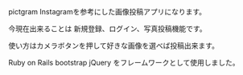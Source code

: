 
pictgram
Instagramを参考にした画像投稿アプリになります。

今現在出来ることは
新規登録、ログイン、写真投稿機能です。

使い方はカメラボタンを押して好きな画像を選べば投稿出来ます。

Ruby on Rails
bootstrap
jQuery
をフレームワークとして使用しました。
